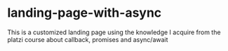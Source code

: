 # landing-page-with-async
This is a customized landing page using the knowledge I acquire from the platzi course about callback, promises and async/await
